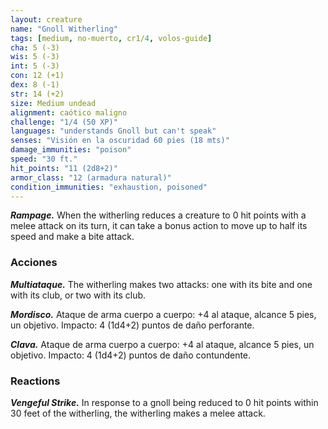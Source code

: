 ```yaml
---
layout: creature
name: "Gnoll Witherling"
tags: [medium, no-muerto, cr1/4, volos-guide]
cha: 5 (-3)
wis: 5 (-3)
int: 5 (-3)
con: 12 (+1)
dex: 8 (-1)
str: 14 (+2)
size: Medium undead
alignment: caótico maligno
challenge: "1/4 (50 XP)"
languages: "understands Gnoll but can't speak"
senses: "Visión en la oscuridad 60 pies (18 mts)"
damage_immunities: "poison"
speed: "30 ft."
hit_points: "11 (2d8+2)"
armor_class: "12 (armadura natural)"
condition_immunities: "exhaustion, poisoned"
---
```


***Rampage.*** When the witherling reduces a creature to 0 hit points with a melee attack on its turn, it can take a bonus action to move up to half its speed and make a bite attack.

### Acciones

***Multiataque.*** The witherling makes two attacks: one with its bite and one with its club, or two with its club.

***Mordisco.*** Ataque de arma cuerpo a cuerpo: +4 al ataque, alcance 5 pies, un objetivo. Impacto: 4 (1d4+2) puntos de daño perforante.

***Clava.*** Ataque de arma cuerpo a cuerpo: +4 al ataque, alcance 5 pies, un objetivo. Impacto: 4 (1d4+2) puntos de daño contundente.

### Reactions

***Vengeful Strike.*** In response to a gnoll being reduced to 0 hit points within 30 feet of the witherling, the witherling makes a melee attack.